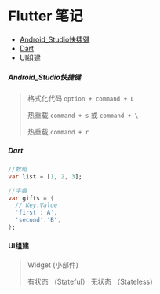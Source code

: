 # Flutter 笔记

- [Android_Studio快捷键](#Android_Studio快捷键)
- [Dart](#Dart)
- [UI组建](#UI组建)
  
##### Android_Studio快捷键

> 格式化代码 `option + command + L`
>
> 热重载 `command + s` 或 `command + \`
>
> 热重载 `command + r` 

##### Dart

```dart
//数组
var list = [1, 2, 3];

//字典
var gifts = {
  // Key:Value
  'first':'A',
  'second':'B',
};
```

#### UI组建

> Widget (小部件)
>
> 有状态 （Stateful） 无状态 （Stateless）



